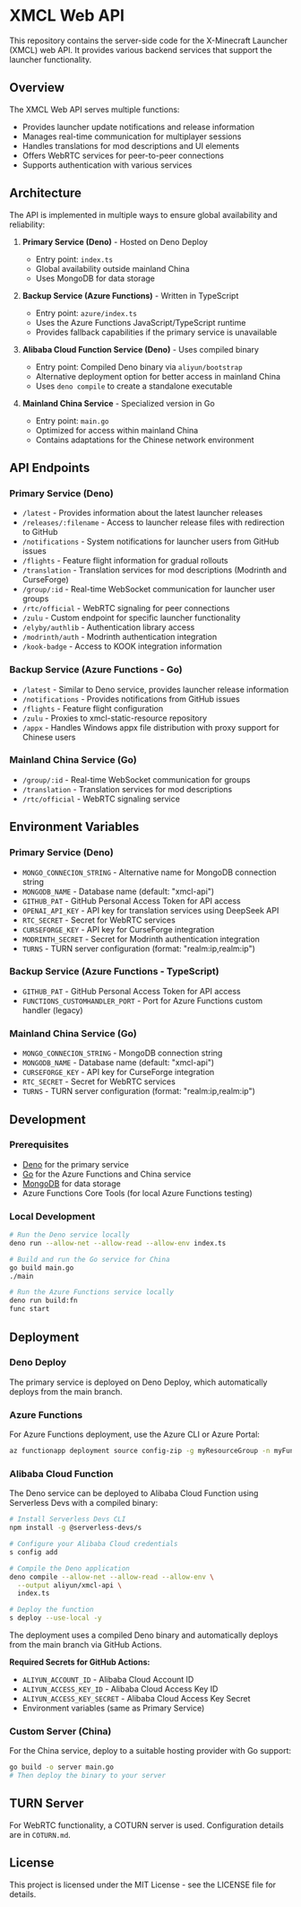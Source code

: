 # XMCL Web API

This repository contains the server-side code for the X-Minecraft Launcher (XMCL) web API. It provides various backend services that support the launcher functionality.

## Overview

The XMCL Web API serves multiple functions:
- Provides launcher update notifications and release information
- Manages real-time communication for multiplayer sessions
- Handles translations for mod descriptions and UI elements
- Offers WebRTC services for peer-to-peer connections
- Supports authentication with various services

## Architecture

The API is implemented in multiple ways to ensure global availability and reliability:

1. **Primary Service (Deno)** - Hosted on Deno Deploy
   - Entry point: `index.ts`
   - Global availability outside mainland China
   - Uses MongoDB for data storage

2. **Backup Service (Azure Functions)** - Written in TypeScript
   - Entry point: `azure/index.ts`
   - Uses the Azure Functions JavaScript/TypeScript runtime
   - Provides fallback capabilities if the primary service is unavailable

3. **Alibaba Cloud Function Service (Deno)** - Uses compiled binary
   - Entry point: Compiled Deno binary via `aliyun/bootstrap`
   - Alternative deployment option for better access in mainland China
   - Uses `deno compile` to create a standalone executable

4. **Mainland China Service** - Specialized version in Go
   - Entry point: `main.go`
   - Optimized for access within mainland China
   - Contains adaptations for the Chinese network environment

## API Endpoints

### Primary Service (Deno)

- `/latest` - Provides information about the latest launcher releases
- `/releases/:filename` - Access to launcher release files with redirection to GitHub
- `/notifications` - System notifications for launcher users from GitHub issues
- `/flights` - Feature flight information for gradual rollouts
- `/translation` - Translation services for mod descriptions (Modrinth and CurseForge)
- `/group/:id` - Real-time WebSocket communication for launcher user groups
- `/rtc/official` - WebRTC signaling for peer connections
- `/zulu` - Custom endpoint for specific launcher functionality
- `/elyby/authlib` - Authentication library access
- `/modrinth/auth` - Modrinth authentication integration
- `/kook-badge` - Access to KOOK integration information

### Backup Service (Azure Functions - Go)

- `/latest` - Similar to Deno service, provides launcher release information
- `/notifications` - Provides notifications from GitHub issues
- `/flights` - Feature flight configuration
- `/zulu` - Proxies to xmcl-static-resource repository
- `/appx` - Handles Windows appx file distribution with proxy support for Chinese users

### Mainland China Service (Go)

- `/group/:id` - Real-time WebSocket communication for groups
- `/translation` - Translation services for mod descriptions
- `/rtc/official` - WebRTC signaling service

## Environment Variables

### Primary Service (Deno)

- `MONGO_CONNECION_STRING` - Alternative name for MongoDB connection string
- `MONGODB_NAME` - Database name (default: "xmcl-api")
- `GITHUB_PAT` - GitHub Personal Access Token for API access
- `OPENAI_API_KEY` - API key for translation services using DeepSeek API
- `RTC_SECRET` - Secret for WebRTC services
- `CURSEFORGE_KEY` - API key for CurseForge integration
- `MODRINTH_SECRET` - Secret for Modrinth authentication integration
- `TURNS` - TURN server configuration (format: "realm:ip,realm:ip")

### Backup Service (Azure Functions - TypeScript)

- `GITHUB_PAT` - GitHub Personal Access Token for API access
- `FUNCTIONS_CUSTOMHANDLER_PORT` - Port for Azure Functions custom handler (legacy)

### Mainland China Service (Go)

- `MONGO_CONNECION_STRING` - MongoDB connection string
- `MONGODB_NAME` - Database name (default: "xmcl-api")
- `CURSEFORGE_KEY` - API key for CurseForge integration
- `RTC_SECRET` - Secret for WebRTC services
- `TURNS` - TURN server configuration (format: "realm:ip,realm:ip") 

## Development

### Prerequisites

- [Deno](https://deno.land/) for the primary service
- [Go](https://golang.org/) for the Azure Functions and China service
- [MongoDB](https://www.mongodb.com/) for data storage
- Azure Functions Core Tools (for local Azure Functions testing)

### Local Development

```bash
# Run the Deno service locally
deno run --allow-net --allow-read --allow-env index.ts

# Build and run the Go service for China
go build main.go
./main

# Run the Azure Functions service locally
deno run build:fn
func start
```

## Deployment

### Deno Deploy

The primary service is deployed on Deno Deploy, which automatically deploys from the main branch.

### Azure Functions

For Azure Functions deployment, use the Azure CLI or Azure Portal:

```bash
az functionapp deployment source config-zip -g myResourceGroup -n myFunctionApp --src ./azure.zip
```

### Alibaba Cloud Function

The Deno service can be deployed to Alibaba Cloud Function using Serverless Devs with a compiled binary:

```bash
# Install Serverless Devs CLI
npm install -g @serverless-devs/s

# Configure your Alibaba Cloud credentials
s config add

# Compile the Deno application
deno compile --allow-net --allow-read --allow-env \
  --output aliyun/xmcl-api \
  index.ts

# Deploy the function
s deploy --use-local -y
```

The deployment uses a compiled Deno binary and automatically deploys from the main branch via GitHub Actions.

**Required Secrets for GitHub Actions:**
- `ALIYUN_ACCOUNT_ID` - Alibaba Cloud Account ID
- `ALIYUN_ACCESS_KEY_ID` - Alibaba Cloud Access Key ID
- `ALIYUN_ACCESS_KEY_SECRET` - Alibaba Cloud Access Key Secret
- Environment variables (same as Primary Service)

### Custom Server (China)

For the China service, deploy to a suitable hosting provider with Go support:

```bash
go build -o server main.go
# Then deploy the binary to your server
```

## TURN Server

For WebRTC functionality, a COTURN server is used. Configuration details are in `COTURN.md`.

## License

This project is licensed under the MIT License - see the LICENSE file for details.